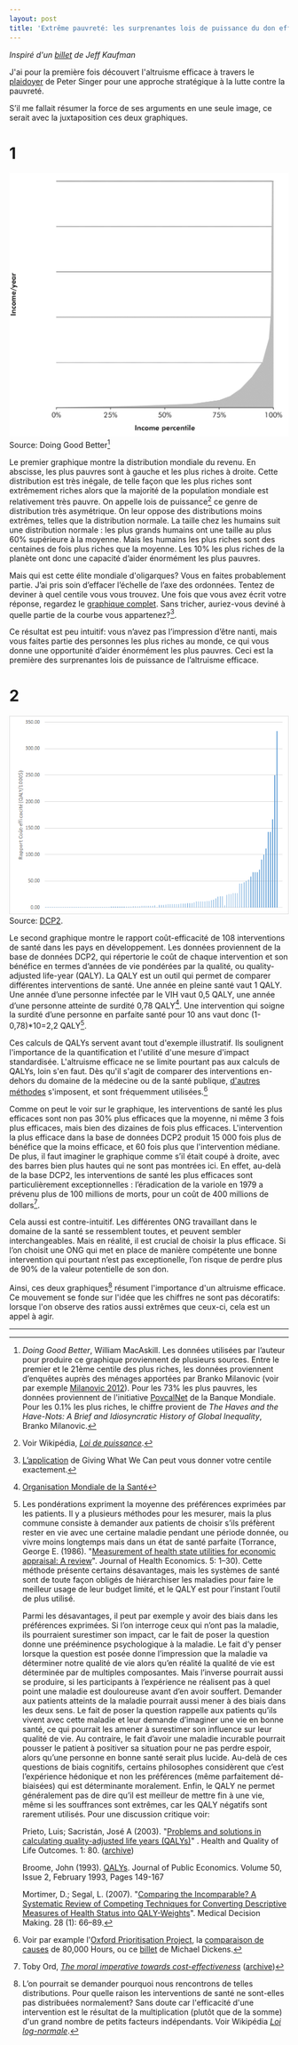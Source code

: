 ```yaml
---
layout: post
title: 'Extrême pauvreté: les surprenantes lois de puissance du don efficace'
---
```


_Inspiré d'un [billet](https://www.jefftk.com/p/the-unintuitive-power-laws-of-giving) de Jeff Kaufman_

J'ai pour la première fois découvert l'altruisme efficace à travers le [plaidoyer](https://livre.fnac.com/a2607837/Peter-Singer-Sauver-une-vie) de Peter Singer pour une approche stratégique à la lutte contre la pauvreté. 

S’il me fallait résumer la force de ses arguments en une seule image, ce serait avec la juxtaposition ces deux graphiques.


# 1
![worldincome_nolabel](/images/worldincome_nolabel.png)  
Source: Doing Good Better[^dgb]

[^dgb]:  _Doing Good Better_, William MacAskill. Les données utilisées par l’auteur pour produire ce graphique proviennent de plusieurs sources. Entre le premier et le 21ème centile des plus riches, les données proviennent d’enquêtes auprès des ménages apportées par Branko Milanovic (voir par exemple [Milanovic 2012](https://drive.google.com/open?id=0B16cnVspvUSLRi1JN2M3T2xMQWs)). Pour les 73% les plus pauvres, les données proviennent de l'initiative [PovcalNet](http://iresearch.worldbank.org/PovcalNet/) de la Banque Mondiale. Pour les 0.1% les plus riches, le chiffre provient de _The Haves and the Have-Nots: A Brief and Idiosyncratic History of Global Inequality_, Branko Milanovic. 


Le premier graphique montre la distribution mondiale du revenu. En abscisse, les plus pauvres sont à gauche et les plus riches à droite. Cette distribution est très inégale, de telle façon que les plus riches sont extrêmement riches alors que la majorité de la population mondiale est relativement très pauvre. On appelle lois de puissance[^puissance] ce genre de distribution très asymétrique. On leur oppose des distributions moins extrêmes, telles que la distribution normale. La taille chez les humains suit une distribution normale : les plus grands humains ont une taille au plus 60% supérieure à la moyenne. Mais les humains les plus riches sont des centaines de fois plus riches que la moyenne. Les 10% les plus riches de la planète ont donc une capacité d’aider énormément les plus pauvres.

[^puissance]: Voir Wikipédia, _[Loi de puissance](https://fr.wikipedia.org/wiki/Loi_de_puissance)_. 

Mais qui est cette élite mondiale d'oligarques? Vous en faites probablement partie. J’ai pris soin d’effacer l’échelle de l’axe des ordonnées. Tentez de deviner à quel centile vous vous trouvez. Une fois que vous avez écrit votre réponse, regardez le [graphique complet](/images/worldincome.png). Sans tricher, auriez-vous deviné à quelle partie de la courbe vous appartenez?[^gwwc]. 

[^gwwc]:  [L’application](https://www.givingwhatwecan.org/get-involved/how-rich-am-i/) de Giving What We Can peut vous donner votre centile exactement.

Ce résultat est peu intuitif: vous n’avez pas l’impression d’être nanti, mais vous faites partie des personnes les plus riches au monde, ce qui vous donne une opportunité d’aider énormément les plus pauvres. Ceci est la première des surprenantes lois de puissance de l’altruisme efficace. 

# 2
<!--  -->

![distribution_dcp2](/images/distribution_dcp2.png)  
Source: [DCP2](http://dcp-3.org/dcp2).

Le second graphique montre le rapport coût-efficacité de 108 interventions de santé dans les pays en développement. Les données proviennent de la base de données DCP2, qui répertorie le coût de chaque intervention et son bénéfice en termes d’années de vie pondérées par la qualité, ou quality-adjusted life-year (QALY). La QALY est un outil qui permet de comparer différentes interventions de santé. Une année en pleine santé vaut 1 QALY. Une année d’une personne infectée par le VIH vaut 0,5 QALY, une année d’une personne atteinte de surdité 0,78 QALY[^who]. Une intervention qui soigne la surdité d’une personne en parfaite santé pour 10 ans vaut donc (1-0,78)*10=2,2 QALY[^qaly].

Ces calculs de QALYs servent avant tout d'exemple illustratif. Ils soulignent l'importance de la quantification et l'utilité d'une mesure d'impact standardisée. L'altruisme efficace ne se limite pourtant pas aux calculs de QALYs, loin s'en faut. Dès qu'il s'agit de comparer des interventions en-dehors du domaine de la médecine ou de la santé publique, [d'autres méthodes](/quest-ce-que-laltruisme-efficace) s'imposent, et sont fréquemment utilisées.[^eg]

[^who]:  [Organisation Mondiale de la Santé](http://www.who.int/quantifying_ehimpacts/publications/en/9241546204chap3.pdf)

[^qaly]: 
    Les pondérations expriment la moyenne des préférences exprimées par les patients. Il y a plusieurs méthodes pour les mesurer, mais la plus commune consiste à demander aux patients de choisir s’ils préfèrent rester en vie avec une certaine maladie pendant une période donnée, ou vivre moins longtemps mais dans un état de santé parfaite (Torrance, George E. (1986). "[Measurement of health state utilities for economic appraisal: A review](https://drive.google.com/open?id=0B16cnVspvUSLaW0ySFQwXzFCR1U)". Journal of Health Economics. 5: 1–30). Cette méthode présente certains désavantages, mais les systèmes de santé sont de toute façon obligés de hiérarchiser les maladies pour faire le meilleur usage de leur budget limité, et le QALY est pour l’instant l’outil de plus utilisé.
    
    Parmi les désavantages, il peut par exemple y avoir des biais dans les préférences exprimées. Si l’on interroge ceux qui n’ont pas la maladie, ils pourraient surestimer son impact, car le fait de poser la question donne une prééminence psychologique à la maladie. Le fait d’y penser lorsque la question est posée donne l’impression que la maladie va déterminer notre qualité de vie alors qu’en réalité la qualité de vie est déterminée par de multiples composantes. Mais l’inverse pourrait aussi se produire, si les participants à l’expérience ne réalisent pas à quel point une maladie est douloureuse avant d’en avoir souffert. Demander aux patients atteints de la maladie pourrait aussi mener à des biais dans les deux sens. Le fait de poser la question rappelle aux patients qu’ils vivent avec cette maladie et leur demande d’imaginer une vie en bonne santé, ce qui pourrait les amener à surestimer son influence sur leur qualité de vie. Au contraire, le fait d’avoir une maladie incurable pourrait pousser le patient à positiver sa situation pour ne pas perdre espoir, alors qu’une personne en bonne santé serait plus lucide. Au-delà de ces questions de biais cognitifs, certains philosophes considèrent que c’est l’expérience hédonique et non les préférences (même parfaitement dé-biaisées) qui est déterminante moralement. Enfin, le QALY ne permet généralement pas de dire qu’il est meilleur de mettre fin à une vie, même si les souffrances sont extrêmes, car les QALY négatifs sont rarement utilisés. Pour une discussion critique voir:
    
    Prieto, Luis; Sacristán, José A (2003). "[Problems and solutions in calculating quality-adjusted life years (QALYs)](http://hqlo.biomedcentral.com/articles/10.1186/1477-7525-1-80)" . Health and Quality of Life Outcomes. 1: 80. ([archive](http://web.archive.org/web/20160401044655/http://hqlo.biomedcentral.com/articles/10.1186/1477-7525-1-80))

    Broome, John (1993). [QALYs](https://drive.google.com/open?id=0B16cnVspvUSLd3FNdHhraU5EWk0). Journal of Public Economics. Volume 50, Issue 2, February 1993, Pages 149-167
    
    Mortimer, D.; Segal, L. (2007). "[Comparing the Incomparable? A Systematic Review of Competing Techniques for Converting Descriptive Measures of Health Status into QALY-Weights](https://drive.google.com/open?id=0B16cnVspvUSLYnpxVHdsMll3OUk)". Medical Decision Making. 28 (1): 66–89.

Comme on peut le voir sur le graphique, les interventions de santé les plus efficaces sont non pas 30% plus efficaces que la moyenne, ni même 3 fois plus efficaces, mais bien des dizaines de fois plus efficaces. L'intervention la plus efficace dans la base de données DCP2 produit 15 000 fois plus de bénéfice que la moins efficace, et 60 fois plus que l'intervention médiane. De plus, il faut imaginer le graphique comme s’il était coupé à droite, avec des barres bien plus hautes qui ne sont pas montrées ici. En effet, au-delà de la base DCP2, les interventions de santé les plus efficaces sont particulièrement exceptionnelles : l’éradication de la variole en 1979 a prévenu plus de 100 millions de morts, pour un coût de 400 millions de dollars[^ord].

[^ord]:  Toby Ord, _[The moral imperative towards cost-effectiveness](https://www.givingwhatwecan.org/sites/givingwhatwecan.org/files/attachments/moral_imperative.pdf)_ ([archive](http://web.archive.org/web/20160316134257/https:/www.givingwhatwecan.org/sites/givingwhatwecan.org/files/attachments/moral_imperative.pdf))

[^eg]: Voir par example l'[Oxford Prioritisation Project](https://oxpr.io/), la [comparaison de causes](https://80000hours.org/problem-profiles/) de 80,000 Hours, ou ce [billet](http://effective-altruism.com/ea/wr/how_should_a_large_donor_prioritize_cause_areas/) de Michael Dickens.

Cela aussi est contre-intuitif. Les différentes ONG travaillant dans le domaine de la santé se ressemblent toutes, et peuvent sembler interchangeables. Mais en réalité, il est crucial de choisir la plus efficace. Si l’on choisit une ONG qui met en place de manière compétente une bonne intervention qui pourtant n’est pas exceptionelle, l’on risque de perdre plus de 90% de la valeur potentielle de son don. 

Ainsi, ces deux graphiques[^pourquoi] résument l'importance d'un altruisme efficace. Ce mouvement se fonde sur l'idée que les chiffres ne sont pas décoratifs: lorsque l'on observe des ratios aussi extrêmes que ceux-ci, cela est un appel à agir.

[^pourquoi]:  L’on pourrait se demander pourquoi nous rencontrons de telles distributions. Pour quelle raison les interventions de santé ne sont-elles pas distribuées normalement? Sans doute car l'efficacité d'une intervention est le résultat de la multiplication (plutôt que de la somme) d'un grand nombre de petits facteurs indépendants. Voir Wikipédia _[Loi log-normale](https://fr.wikipedia.org/wiki/Loi_log-normale)_. 

<!-- <hr> to be added before footnotes-->
---